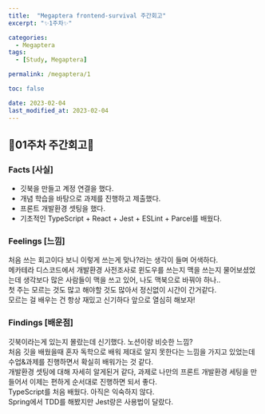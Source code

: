 ```yaml
---
title:  "Megaptera frontend-survival 주간회고"
excerpt: "✨1주차✨"

categories:
  - Megaptera
tags:
  - [Study, Megaptera]

permalink: /megaptera/1

toc: false

date: 2023-02-04
last_modified_at: 2023-02-04
---
```

## 💫01주차 주간회고💫

### Facts [사실]
- 깃북을 만들고 계정 연결을 했다.
- 개념 학습을 바탕으로 과제를 진행하고 제출했다.
- 프론트 개발환경 셋팅을 했다.
- 기초적인 TypeScript + React + Jest + ESLint + Parcel를 배웠다.

### Feelings [느낌]
처음 쓰는 회고이다 보니 이렇게 쓰는게 맞나?라는 생각이 들며 어색하다.\
메카테라 디스코드에서 개발환경 사전조사로 윈도우를 쓰는지 맥을 쓰는지 물어보셨었는데 생각보다 많은 사람들이 맥을 쓰고 있어, 나도 맥북으로 바꿔야 하나..\
첫 주는 모르는 것도 많고 해야할 것도 많아서 정신없이 시간이 간거같다.\
모르는 걸 배우는 건 항상 재밌고 신기하다 앞으로 열심히 해보자!

### Findings [배운점]
깃북이라는게 있는지 몰랐는데 신기했다. 노션이랑 비슷한 느낌?\
처음 깃을 배웠을때 혼자 독학으로 배워 제대로 알지 못한다는 느낌을 가지고 있었는데 수업&amp;과제를 진행하면서 확실히 배워가는 것 같다.\
개발환경 셋팅에 대해 자세히 알게된거 같다, 과제로 나만의 프론트 개발환경 세팅을 만들어서 이제는 편하게 순서대로 진행하면 되서 좋다.\
TypeScript를 처음 배웠다. 아직은 익숙하지 않다.\
Spring에서 TDD를 해봤지만 Jest랑은 사용법이 달랐다.




